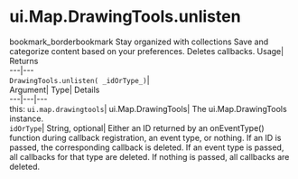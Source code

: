  
#  ui.Map.DrawingTools.unlisten 
bookmark_borderbookmark Stay organized with collections  Save and categorize content based on your preferences. 
Deletes callbacks. 
Usage| Returns  
---|---  
`DrawingTools.unlisten( _idOrType_)`|   
Argument|  Type| Details  
---|---|---  
this: `ui.map.drawingtools`| ui.Map.DrawingTools| The ui.Map.DrawingTools instance.  
`idOrType`| String, optional| Either an ID returned by an onEventType() function during callback registration, an event type, or nothing. If an ID is passed, the corresponding callback is deleted. If an event type is passed, all callbacks for that type are deleted. If nothing is passed, all callbacks are deleted.  
